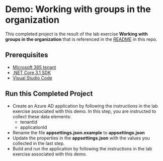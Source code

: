 # Demo: Working with groups in the organization

This completed project is the result of the lab exercise **Working with groups in the organization** that is referenced in the [README](../../README.md) in this repo.

## Prerequisites

- [Microsoft 365 tenant](https://developer.microsoft.com/office/dev-program?ocid=MSlearn)
- [.NET Core 3.1 SDK](https://dotnet.microsoft.com/download)
- [Visual Studio Code](https://code.visualstudio.com/)

## Run this Completed Project

- Create an Azure AD application by following the instructions in the lab exercise associated with this demo. In this step, you are instructed to collect these data elements:
  - tenantId
  - applicationId
- Rename the file **appsettings.json.example** to **appsettings.json**
- Update the properties in the **appsettings.json** with the values you collected in the last step.
- Build and run the application by following the instructions in the lab exercise associated with this demo.

